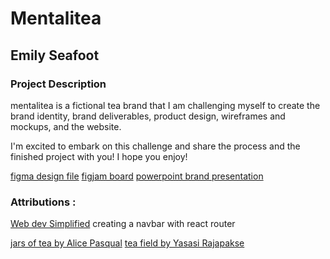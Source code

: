 # Mentalitea

## Emily Seafoot

### Project Description

mentalitea is a fictional tea brand that I am challenging myself to create the brand identity, brand deliverables, product design, wireframes and mockups, and the website.

I'm excited to embark on this challenge and share the process and the finished project with you! I hope you enjoy!

[figma design file](https://www.figma.com/design/Y2yWT32FuSRYCGPaceXZac/mentalitea?node-id=0-1&t=AcRsXj6gD0VBjZDU-1)
[figjam board](https://www.figma.com/board/WH9AtOBf5hm2PXAtaZX2jX/mentalitea?node-id=0-1&t=puPE7DzH8EWmH6h2-1)
[powerpoint brand presentation](https://1drv.ms/p/s!AoOzIW3QA4CIb2pDRHxfX_LNXmo)

### Attributions :

[Web dev Simplified](https://www.youtube.com/watch?v=SLfhMt5OUPI&t=63s) creating a navbar with react router

[jars of tea by Alice Pasqual](https://unsplash.com/photos/six-condiments-on-jars-2yZxFxn1938)
[tea field by Yasasi Rajapakse](https://unsplash.com/photos/green-leafed-plant-poadBPsShxg)
